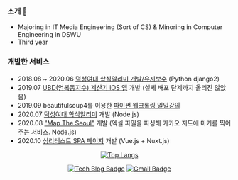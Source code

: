 ### 소개 👋
- Majoring in IT Media Engineering (Sort of CS) & Minoring in Computer Engineering in DSWU  
- Third year

### 개발한 서비스
- 2018.08 ~ 2020.06 [덕성여대 학식알리미 개발/유지보수](https://github.com/dev-dain/Duksung-meal-for-kakao) (Python django2)
- 2019.07 [UBD(엄복동지수) 계산기 iOS 앱](https://github.com/dev-dain/UBDCalculator) 개발 (실제 배포 단계까지 올리진 않았음)
- 2019.09 beautifulsoup4를 이용한 [파이썬 웹크롤링 일일강의](https://github.com/dev-dain/python-crawling-example)
- 2020.07 [덕성여대 학식알리미](https://github.com/dev-dain/Duksung-meal-js) 개발 (Node.js)
- 2020.08 ["Map The Seoul"](https://github.com/dev-dain/Map-The-Seoul) 개발 (엑셀 파일을 파싱해 카카오 지도에 마커를 찍어주는 서비스. Node.js)
- 2020.10 [심리테스트 SPA 페이지](https://coffeetest.co.kr/) 개발 (Vue.js + Nuxt.js)

<div align=center>

[![Top Langs](https://github-readme-stats.vercel.app/api/top-langs/?username=dev-dain&layout=compact)](https://github.com/dev-dain/github-readme-stats)

</div>

<div align=center>

[![Tech Blog Badge](http://img.shields.io/badge/-Tech%20blog-black?style=flat-square&logo=github&link=https://dev-dain.tistory.com/)](https://dev-dain.tistory.com/) 
[![Gmail Badge](https://img.shields.io/badge/-Gmail-d14836?style=flat-square&logo=Gmail&logoColor=white&link=mailto:dev.dain.k@gmail.com)](mailto:dev.dain.k@gmail.com)

</div>

